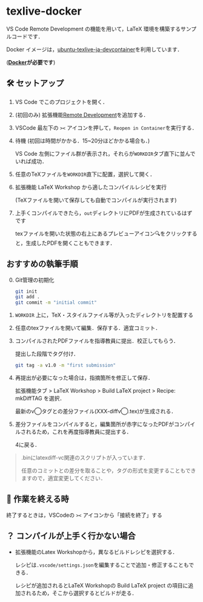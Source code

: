 # texlive-docker

VS Code Remote Development の機能を用いて，LaTeX 環境を構築するサンプルコードです．

Docker イメージは，[ubuntu-texlive-ja-devcontainer](https://hub.docker.com/r/korosuke613/ubuntu-texlive-ja-devcontainer)を利用しています．

(**[Docker](https://www.docker.com/products/docker-desktop/)が必要です**)

## 🛠️ セットアップ

1. VS Code でこのプロジェクトを開く．

1. (初回のみ) 拡張機能[Remote Development](https://marketplace.visualstudio.com/items?itemName=ms-vscode-remote.vscode-remote-extensionpack)を追加する．
   
1. VSCode 最左下の `><` アイコンを押して，`Reopen in Container`を実行する．
   
1. 待機 (初回は時間がかかる．15~20分ほどかかる場合も．)

   VS Code 左側にファイル群が表示され，それらが`WORKDIR`タブ直下に並んでいれば成功．

1. 任意のTeXファイルを`WORKDIR`直下に配置，選択して開く．

1. 拡張機能 LaTeX Workshop から適したコンパイルレシピを実行
   
   (TeXファイルを開いて保存しても自動でコンパイルが実行されます)

1. 上手くコンパイルできたら，`out`ディレクトリにPDFが生成されているはずです

   texファイルを開いた状態の右上にあるプレビューアイコン🔍をクリックすると，生成したPDFを開くこともできます．

## おすすめの執筆手順

0. Git管理の初期化

   ``` sh
   git init
   git add .
   git commit -m "initial commit"
   ```

1. `WORKDIR` 上に，TeX・スタイルファイル等が入ったディレクトリを配置する

1. 任意のtexファイルを開いて編集．保存する．適宜コミット．

1. コンパイルされたPDFファイルを指導教員に提出．校正してもらう．

   提出した段階でタグ付け．

   ``` sh
   git tag -a v1.0 -m "first submission"
   ```

1. 再提出が必要になった場合は，指摘箇所を修正して保存．

   拡張機能タブ > LaTeX Workshop > Build LaTeX project > Recipe: mkDiffTAG を選択．

   最新のv◯タグとの差分ファイル(XXX-diffv◯.tex)が生成される．

1. 差分ファイルをコンパイルすると，編集箇所が赤字になったPDFがコンパイルされるため，これを再度指導教員に提出する．

   4に戻る．

> .binにlatexdiff-vc関連のスクリプトが入っています．
>
> 任意のコミットとの差分を取ることや，タグの形式を変更することもできますので，適宜変更してください．


## 🏁 作業を終える時

終了するときは，VSCodeの `><` アイコンから「接続を終了」する


## ？ コンパイルが上手く行かない場合

- 拡張機能のLatex Workshopから，異なるビルドレシピを選択する．

  レシピは`.vscode/settings.json`を編集することで追加・修正することもできる．

  レシピが追加されるとLaTeX Workshopの Build LaTeX project の項目に追加されるため，そこから選択するとビルドが走る．